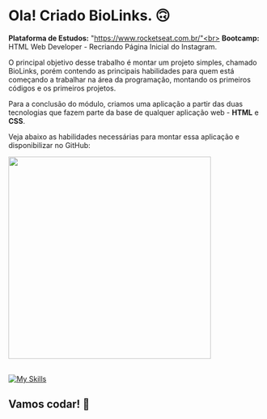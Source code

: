 # Ola! Criado BioLinks. 🙃

<strong>Plataforma de Estudos:</strong> "https://www.rocketseat.com.br/"<br>
<strong>Bootcamp:</strong> HTML Web Developer - Recriando Página Inicial do Instagram.

O principal objetivo desse trabalho é montar um projeto simples, chamado BioLinks, porém contendo as principais habilidades para quem está começando a trabalhar na área da programação, montando os primeiros códigos e os primeiros projetos.

Para a conclusão do módulo, criamos uma aplicação a partir das duas tecnologias que fazem parte da base de qualquer aplicação web - <strong>HTML</strong> e <strong>CSS</strong>.

Veja abaixo as habilidades necessárias para montar essa aplicação e disponibilizar no GitHub: </br>

<div align="left">
<img src="https://user-images.githubusercontent.com/25811685/177830606-764edf81-4528-46cd-a72d-6be63dc19244.png" width="400px" />
</div>
</br>

[![My Skills](https://skillicons.dev/icons?i=html,css,git)](https://skillicons.dev)

## Vamos codar! 🚀
